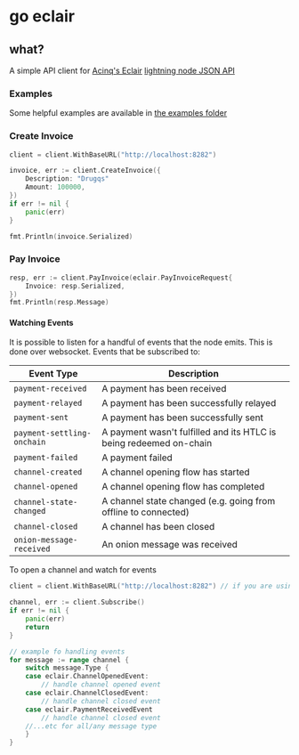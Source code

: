 # go eclair

## what?

A simple API client for [Acinq's Eclair](https://github.com/ACINQ/eclair) [lightning node JSON API](https://acinq.github.io/eclair/#introduction)



### Examples

Some helpful examples are available in [the examples folder](./examples)

### Create Invoice

```go
client = client.WithBaseURL("http://localhost:8282")

invoice, err := client.CreateInvoice({
    Description: "Drugqs"
    Amount: 100000,
})
if err != nil {
    panic(err)
}

fmt.Println(invoice.Serialized)
```

### Pay Invoice

```go
resp, err := client.PayInvoice(eclair.PayInvoiceRequest{
    Invoice: resp.Serialized,
})
fmt.Println(resp.Message)
```

#### Watching Events

It is possible to listen for a handful of events that the node emits. This is done over websocket. Events that be subscribed to:

| Event Type                | Description                                                   |
|---------------------------|---------------------------------------------------------------|
| `payment-received`        | A payment has been received                                   |
| `payment-relayed`         | A payment has been successfully relayed                       |
| `payment-sent`            | A payment has been successfully sent                          |
| `payment-settling-onchain`| A payment wasn't fulfilled and its HTLC is being redeemed on-chain |
| `payment-failed`          | A payment failed                                              |
| `channel-created`         | A channel opening flow has started                            |
| `channel-opened`          | A channel opening flow has completed                          |
| `channel-state-changed`   | A channel state changed (e.g. going from offline to connected)|
| `channel-closed`          | A channel has been closed                                     |
| `onion-message-received`  | An onion message was received                                 |

To open a channel and watch for events

```go
client = client.WithBaseURL("http://localhost:8282") // if you are using polar for a local setup

channel, err := client.Subscribe()
if err != nil {
    panic(err)
    return
}

// example fo handling events
for message := range channel {
    switch message.Type {
    case eclair.ChannelOpenedEvent:
        // handle channel opened event
    case eclair.ChannelClosedEvent:
        // handle channel closed event
    case eclair.PaymentReceivedEvent
        // handle channel closed event
    //...etc for all/any message type
    }
}
```
